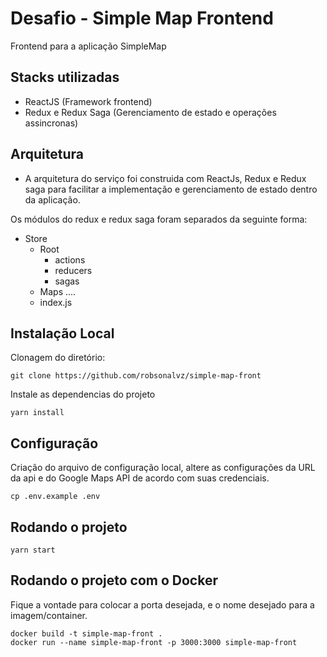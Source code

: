 # Desafio - Simple Map Frontend

Frontend para a aplicação SimpleMap

## Stacks utilizadas
- ReactJS (Framework frontend)
- Redux e Redux Saga (Gerenciamento de estado e operações assincronas)

## Arquitetura
- A arquitetura do serviço foi construida com ReactJs, Redux e Redux saga para facilitar a implementação e gerenciamento de estado dentro da aplicação. 

Os módulos do redux e redux saga foram separados da seguinte forma:
- Store
  - Root
      - actions
      - reducers
      - sagas
  - Maps
      ....
  - index.js

## Instalação Local

Clonagem do diretório:
```
git clone https://github.com/robsonalvz/simple-map-front
```

Instale as dependencias do projeto
```
yarn install
```

## Configuração

Criação do arquivo de configuração local, altere as configurações da URL da api e do Google Maps API de acordo com suas credenciais.
```
cp .env.example .env
```

## Rodando o projeto
```
yarn start
```
## Rodando o projeto com o Docker

Fique a vontade para colocar a porta desejada,  e o nome desejado para a imagem/container.
```
docker build -t simple-map-front .
docker run --name simple-map-front -p 3000:3000 simple-map-front
```